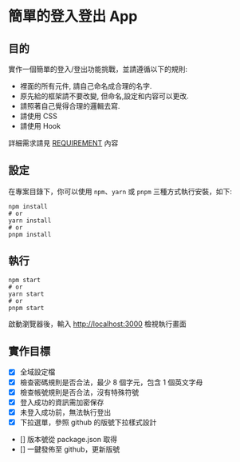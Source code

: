 # 簡單的登入登出 App

## 目的

實作一個簡單的登入/登出功能挑戰，並請遵循以下的規則:

- 裡面的所有元件, 請自己命名成合理的名字.
- 原先給的框架請不要改變, 但命名,設定和内容可以更改.
- 請照著自己覺得合理的邏輯去寫.
- 請使用 CSS
- 請使用 Hook

詳細需求請見 [REQUIREMENT](./REQUIREMENT.md) 內容

## 設定

在專案目錄下，你可以使用 `npm`、`yarn` 或 `pnpm` 三種方式執行安裝，如下:

```shell
npm install
# or
yarn install
# or
pnpm install
```

## 執行

```shell
npm start
# or
yarn start
# or
pnpm start
```

啟動瀏覽器後，輸入 [http://localhost:3000](http://localhost:3000) 檢視執行畫面

## 實作目標

- [X] 全域設定檔
- [X] 檢查密碼規則是否合法，最少 8 個字元，包含 1 個英文字母
- [X] 檢查帳號規則是否合法，沒有特殊符號
- [X] 登入成功的資訊需加密保存
- [X] 未登入成功前，無法執行登出
- [X] 下拉選單，參照 github 的版號下拉樣式設計
- [] 版本號從 package.json 取得
- [] 一鍵發佈至 github，更新版號
